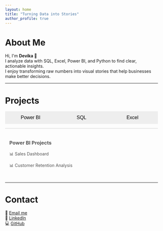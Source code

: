 ```yaml
---
layout: home
title: "Turning Data into Stories"
author_profile: true
---
```


# About Me

Hi, I'm **Devika 👋**  
I analyze data with SQL, Excel, Power BI, and Python to find clear, actionable insights.  
I enjoy transforming raw numbers into visual stories that help businesses make better decisions.

---

# Projects

<div class="tab-container">

  <!-- Tabs -->
  <div class="tabs">
    <button class="tablink" onclick="openTab(event, 'powerbi')">Power BI</button>
    <button class="tablink" onclick="openTab(event, 'sql')">SQL</button>
    <button class="tablink" onclick="openTab(event, 'excel')">Excel</button>
  </div>

  <!-- Tab content -->
  <div id="powerbi" class="tabcontent">
    <h3>Power BI Projects</h3>
    <p>📊 Sales Dashboard</p>
    <p>📊 Customer Retention Analysis</p>
  </div>

  <div id="sql" class="tabcontent" style="display:none">
    <h3>SQL Projects</h3>
    <p>🗂 Danny’s Diner Case Study</p>
    <p>🗂 E-commerce Analysis</p>
  </div>

  <div id="excel" class="tabcontent" style="display:none">
    <h3>Excel Projects</h3>
    <p>📑 Financial Modeling</p>
    <p>📑 Survey Data Analysis</p>
  </div>

</div>

<script>
function openTab(evt, tabName) {
  var i, tabcontent, tablinks;
  tabcontent = document.getElementsByClassName("tabcontent");
  for (i = 0; i < tabcontent.length; i++) {
    tabcontent[i].style.display = "none";
  }
  tablinks = document.getElementsByClassName("tablink");
  for (i = 0; i < tablinks.length; i++) {
    tablinks[i].className = tablinks[i].className.replace(" active", "");
  }
  document.getElementById(tabName).style.display = "block";
  evt.currentTarget.className += " active";
}
</script>

<style>
.tab-container { margin-top: 1em; }
.tabs { display: flex; justify-content: space-around; margin-bottom: 1em; }
.tablink {
  flex: 1;
  text-align: center;
  background: #eee;
  border: none;
  outline: none;
  cursor: pointer;
  padding: 12px 20px;
  font-size: 16px;
  transition: 0.3s;
}
.tablink:hover { background: #ddd; }
.tablink.active { background: #ccc; }
.tabcontent {
  padding: 1em; 
  border-top: 1px solid #ccc;
  color: #555;   /* softer grey */
}

</style>

---

# Contact

📧 [Email me](mailto:devikapassi19@gmail.com)  
🔗 [LinkedIn](https://www.linkedin.com/in/devika-passi/)  
💻 [GitHub](https://github.com/devika-pss)
